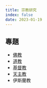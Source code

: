 ```yaml
---
title: 宗教研究
index: false
date: 2023-01-19
---
```

<adsense></adsense>

## 專題
- [佛教](buddhism.md)
- [道教](taoism.md)
- [基督教](christianity.md)
- [天主教](catholicism.md)
- 伊斯蘭教
